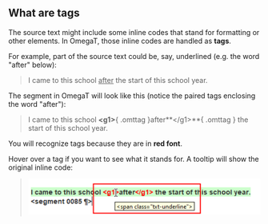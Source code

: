 ## What are tags

The source text might include some inline codes that stand for formatting or other elements. In OmegaT, those inline codes are handled as **tags**.

For example, part of the source text could be, say, underlined (e.g. the word "after" below):

> I came to this school <u>after</u> the start of this school year.

The segment in OmegaT will look like this (notice the paired tags enclosing the word "after"):

> I came to this school **&lt;g1&gt;**{ .omttag }after**&lt;/g1&gt;**{ .omttag } the start of this school year.

You will recognize tags because they are in **red font**.

Hover over a tag if you want to see what it stands for. A tooltip will show the original inline code:

<!-- ![Hover over a tag to see what it stands for](../_img/omt-hover-over-tag.png) -->

> ![Hover over a tag to see what it stands for](../_img/omt-hover-over-tag-segment.png)
